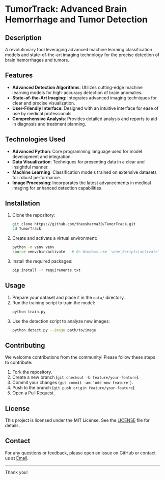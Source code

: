 # TumorTrack: Advanced Brain Hemorrhage and Tumor Detection

## Description

A revolutionary tool leveraging advanced machine learning classification models and state-of-the-art imaging technology for the precise detection of brain hemorrhages and tumors.

## Features

- **Advanced Detection Algorithms**: Utilizes cutting-edge machine learning models for high-accuracy detection of brain anomalies.
- **State-of-the-Art Imaging**: Integrates advanced imaging techniques for clear and precise visualization.
- **User-Friendly Interface**: Designed with an intuitive interface for ease of use by medical professionals.
- **Comprehensive Analysis**: Provides detailed analysis and reports to aid in diagnosis and treatment planning.

## Technologies Used

- **Advanced Python**: Core programming language used for model development and integration.
- **Data Visualization**: Techniques for presenting data in a clear and insightful manner.
- **Machine Learning**: Classification models trained on extensive datasets for robust performance.
- **Image Processing**: Incorporates the latest advancements in medical imaging for enhanced detection capabilities.

## Installation

1. Clone the repository:
    ```bash
    git clone https://github.com/thexsharma30/TumorTrack.git
    cd TumorTrack
    ```

2. Create and activate a virtual environment:
    ```bash
    python -m venv venv
    source venv/bin/activate   # On Windows use `venv\Scripts\activate`
    ```

3. Install the required packages:
    ```bash
    pip install -r requirements.txt
    ```

## Usage

1. Prepare your dataset and place it in the `data/` directory.
2. Run the training script to train the model:
    ```bash
    python train.py
    ```
3. Use the detection script to analyze new images:
    ```bash
    python detect.py --image path/to/image
    ```

## Contributing

We welcome contributions from the community! Please follow these steps to contribute:

1. Fork the repository.
2. Create a new branch (`git checkout -b feature/your-feature`).
3. Commit your changes (`git commit -am 'Add new feature'`).
4. Push to the branch (`git push origin feature/your-feature`).
5. Open a Pull Request.

## License

This project is licensed under the MIT License. See the [LICENSE](LICENSE) file for details.

## Contact

For any questions or feedback, please open an issue on GitHub or contact us at [Email](premaro11@gmail.com).

---

Thank you!
